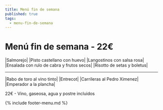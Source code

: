 ```yaml
---
title: Menú fin de semana
published: true
tags:
  - menu-fin-de-semana
---
```


# Menú fin de semana - 22€

|Salmorejo|
|Pisto castellano con huevo|
|Langostinos con salsa rosa|
|Ensalada con rulo de cabra y frutos secos|
|Risotto de setas y boletus|

------

|Rabo de toro al vino tinto|
|Entrecot|
|Carrileras al Pedro Ximenez|
|Emperador a la plancha|

22€ - Vino, gaseosa, agua y postre incluidos

{% include footer-menu.md %}
